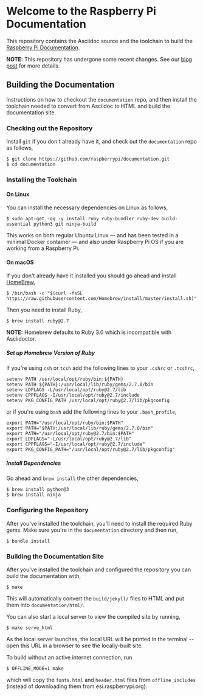 # Welcome to the Raspberry Pi Documentation

This repository contains the Asciidoc source and the toolchain to build the [Raspberry Pi Documentation](https://www.raspberrypi.org/documentation/). 

**NOTE:** This repository has undergone some recent changes. See our [blog post](https://www.raspberrypi.org/blog/bring-on-the-documentation/) for more details.

## Building the Documentation

Instructions on how to checkout the `documentation` repo, and then install the toolchain needed to convert from Asciidoc to HTML and build the documentation site.

### Checking out the Repository

Install `git` if you don't already have it, and check out the `documentation` repo as follows,
```
$ git clone https://github.com/raspberrypi/documentation.git
$ cd documentation
```

### Installing the Toolchain

#### On Linux

You can install the necessary dependencies on Linux as follows,

```
$ sudo apt-get -qq -y install ruby ruby-bundler ruby-dev build-essential python3 git ninja-build
```

This works on both regular Ubuntu Linux — and has been tested in a minimal Docker container — and also under Raspberry Pi OS if you are working from a Raspberry Pi.

#### On macOS

If you don't already have it installed you should go ahead and install [HomeBrew](https://brew.sh/), 

```
$ /bin/bash -c "$(curl -fsSL https://raw.githubusercontent.com/Homebrew/install/master/install.sh)"
```

Then you need to install Ruby,

```
$ brew install ruby@2.7
```

**NOTE:** Homebrew defaults to Ruby 3.0 which is incompatible with Asciidoctor.

##### Set up Homebrew Version of Ruby

If you're using `csh` or `tcsh` add the following lines to your `.cshrc` or `.tcshrc`,

```
setenv PATH /usr/local/opt/ruby/bin:${PATH}
setenv PATH ${PATH}:/usr/local/lib/ruby/gems/2.7.0/bin
setenv LDFLAGS -L/usr/local/opt/ruby@2.7/lib
setenv CPPFLAGS -I/usr/local/opt/ruby@2.7/include
setenv PKG_CONFIG_PATH /usr/local/opt/ruby@2.7/lib/pkgconfig
```

or if you're using `bash` add the following lines to your `.bash_profile`,

```
export PATH="/usr/local/opt/ruby/bin:$PATH"
export PATH="$PATH:/usr/local/lib/ruby/gems/2.7.0/bin"
export PATH="/usr/local/opt/ruby@2.7/bin:$PATH"
export LDFLAGS="-L/usr/local/opt/ruby@2.7/lib"
export CPPFLAGS="-I/usr/local/opt/ruby@2.7/include"
export PKG_CONFIG_PATH="/usr/local/opt/ruby@2.7/lib/pkgconfig"
```

##### Install Dependencies

Go ahead and `brew install` the other dependencies,

```
$ brew install python@3
$ brew install ninja
```

### Configuring the Repository

After you've installed the toolchain, you'll need to install the required Ruby gems. Make sure you're in the `documentation` directory and then run,
```
$ bundle install
```

### Building the Documentation Site

After you've installed the toolchain and configured the repository you can build the documentation with,

```
$ make
```

This will automatically convert the `build/jekyll/` files to HTML and put them into `documentation/html/`.

You can also start a local server to view the compiled site by running,
```
$ make serve_html
```

As the local server launches, the local URL will be printed in the terminal -- open this URL in a browser to see the locally-built site.

To build without an active internet connection, run
```
$ OFFLINE_MODE=1 make
```
which will copy the `fonts.html` and `header.html` files from `offline_includes` (instead of downloading them from esi.raspberrypi.org).
